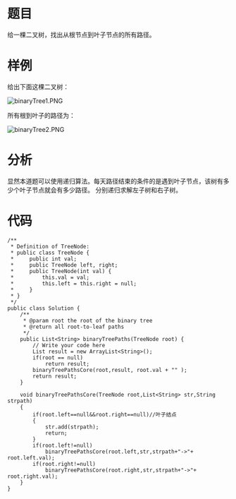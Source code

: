 # 题目
给一棵二叉树，找出从根节点到叶子节点的所有路径。

# 样例
给出下面这棵二叉树：

![binaryTree1.PNG](http://upload-images.jianshu.io/upload_images/1234352-9500ee518746e146.PNG?imageMogr2/auto-orient/strip%7CimageView2/2/w/1240)

所有根到叶子的路径为：

![binaryTree2.PNG](http://upload-images.jianshu.io/upload_images/1234352-0ca6b390db7ffa1e.PNG?imageMogr2/auto-orient/strip%7CimageView2/2/w/1240)

# 分析
显然本道题可以使用递归算法。每天路径结束的条件的是遇到叶子节点，该树有多少个叶子节点就会有多少路径。
分别递归求解左子树和右子树。

# 代码
```
/**
 * Definition of TreeNode:
 * public class TreeNode {
 *     public int val;
 *     public TreeNode left, right;
 *     public TreeNode(int val) {
 *         this.val = val;
 *         this.left = this.right = null;
 *     }
 * }
 */
public class Solution {
    /**
     * @param root the root of the binary tree
     * @return all root-to-leaf paths
     */
    public List<String> binaryTreePaths(TreeNode root) {
        // Write your code here
        List result = new ArrayList<String>();
        if(root == null)
            return result;
        binaryTreePathsCore(root,result, root.val + "" );
        return result;
    }
    
    void binaryTreePathsCore(TreeNode root,List<String> str,String strpath)
    {
        if(root.left==null&&root.right==null)//叶子结点
        {
            str.add(strpath);
            return;
        }
        if(root.left!=null)
            binaryTreePathsCore(root.left,str,strpath+"->"+ root.left.val);
        if(root.right!=null)
            binaryTreePathsCore(root.right,str,strpath+"->"+ root.right.val);
    }
}
```
